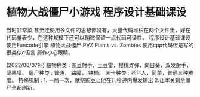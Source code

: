 # 植物大战僵尸小游戏 程序设计基础课设
当时非常菜,甚至连使用多文件的思想都没有，大量代码堆积在两个文件里，好在代码量表少，在这种规模下还可以稍微保留一点代码可读性。
程序设计基础课设 使用Funcode引擎 植物大战僵尸 PVZ Plants vs. Zombies 使用cpp代码但是写的很类似c语言 屑作小心眼睛。


(2022/06/07补)
植物种类 : 豌豆射手，土豆雷，樱桃炸弹，向日葵，双发射手，坚果墙。
僵尸种类 : 普通， 路障， 铁桶。
关卡种类 : 老年人，简单，普通三种难度。
特殊机制 : 1. 一局一次，献祭豌豆让他在几秒钟内爆发输出 2.让本关剩余僵尸全都刷新。
